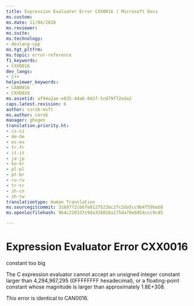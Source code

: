 ```yaml
---
title: Expression Evaluator Error CXX0016 | Microsoft Docs
ms.custom: 
ms.date: 11/04/2016
ms.reviewer: 
ms.suite: 
ms.technology:
- devlang-cpp
ms.tgt_pltfrm: 
ms.topic: error-reference
f1_keywords:
- CXX0016
dev_langs:
- C++
helpviewer_keywords:
- CAN0016
- CXX0016
ms.assetid: af94a2ae-e835-4da6-8d2f-5c879f72eda2
caps.latest.revision: 6
author: corob-msft
ms.author: corob
manager: ghogen
translation.priority.ht:
- cs-cz
- de-de
- es-es
- fr-fr
- it-it
- ja-jp
- ko-kr
- pl-pl
- pt-br
- ru-ru
- tr-tr
- zh-cn
- zh-tw
translationtype: Human Translation
ms.sourcegitcommit: 3168772cbb7e8127523bc2fc2da5cc9b4f59beb8
ms.openlocfilehash: 9b4c210337c9da328016a175da78e8d54ccc9c85

---
```

# Expression Evaluator Error CXX0016
constant too big  
  
 The C expression evaluator cannot accept an unsigned integer constant larger than 4,294,967,295 (0FFFFFFFF hexadecimal), or a floating-point constant whose magnitude is larger than approximately 1.8E+308.  
  
 This error is identical to CAN0016.


<!--HONumber=Jan17_HO2-->


